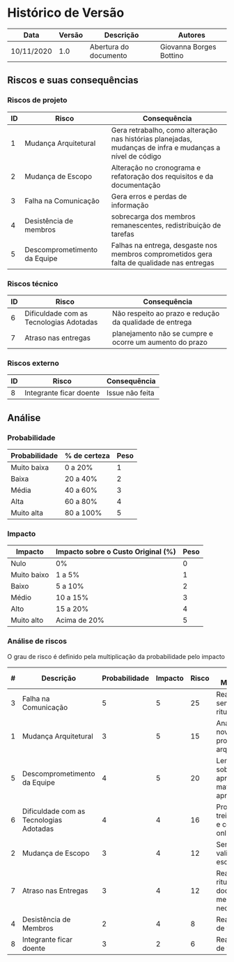 # Histórico de Versão

|Data|Versão|Descrição|Autores|
|----|----|----|----|
|10/11/2020|1.0|Abertura do documento|Giovanna Borges Bottino|

## Riscos e suas consequências

### Riscos de projeto

| ID | Risco | Consequência |
|---|---|---|
| 1 | Mudança Arquitetural | Gera retrabalho, como alteração nas histórias planejadas, mudanças de infra e mudanças a nível de código |
| 2 | Mudança de Escopo | Alteração no cronograma e refatoração dos requisitos e da documentação |
| 3 | Falha na Comunicação | Gera erros e perdas de informação |
| 4 | Desistência de membros | sobrecarga dos membros remanescentes, redistribuição de tarefas |
| 5 | Descomprometimento da Equipe | Falhas na entrega, desgaste nos membros comprometidos gera falta de qualidade nas entregas |

### Riscos técnico

| ID | Risco | Consequência |
|---|---|---|
| 6 | Dificuldade com as Tecnologias Adotadas | Não respeito ao prazo e redução da qualidade de entrega |
| 7 | Atraso nas entregas | planejamento não se cumpre e ocorre um aumento do prazo |

### Riscos externo

| ID | Risco | Consequência |
|---|---|---|
| 8 | Integrante ficar doente | Issue não feita |

## Análise 

### Probabilidade

| Probabilidade	| % de certeza | Peso |
|---|---|---|
| Muito baixa |	0 a 20%	| 1 |
| Baixa	| 20 a 40% | 2 |
| Média	| 40 a 60% |	3 |
| Alta | 60 a 80%	| 4 |
|Muito alta	| 80 a 100%	| 5 |

### Impacto

|Impacto	| Impacto sobre o Custo Original (%)	| Peso |
|---|---|---|
| Nulo	| 0%	| 0 |
| Muito baixo	| 1 a 5% |	1 |
| Baixo	| 5 a 10%	| 2 |
| Médio	| 10 a 15% |	3 |
| Alto	| 15 a 20%	| 4 |
| Muito alto	| Acima de 20%	| 5 |

### Análise de riscos
O grau de risco é definido pela multiplicação da probabilidade pelo impacto

| # |	Descrição |	Probabilidade |	Impacto	| Risco | Ação Mitigatória |
|---|---|---|---|---|---|
| 3	| Falha na Comunicação |	5 |	5	| 25 | Realizar sempre os rituais |
| 1  |	Mudança Arquitetural	| 3	| 5	| 15 | Análise de nova proposta arquitetural |
| 5	| Descomprometimento da Equipe	| 4	| 5	| 20 | Lembrar sobre a aprovação na materia e aprendizado |
| 6	| Dificuldade com as Tecnologias Adotadas	| 4	| 4	| 16 | Promover treinamentos e conteúdo online |
| 2	| Mudança de Escopo	| 3	| 4	| 12 | Sempre validar o escopo |
| 7	| Atraso nas Entregas	| 3	| 4 |	12 | Realizar os rituais e documentar melhorias e necessidades |
| 4	| Desistência de Membros	| 2 |	4	| 8 | Realocação de tarefas | 
| 8 | Integrante ficar doente | 3 | 2 | 6 | Realocação de tarefas |